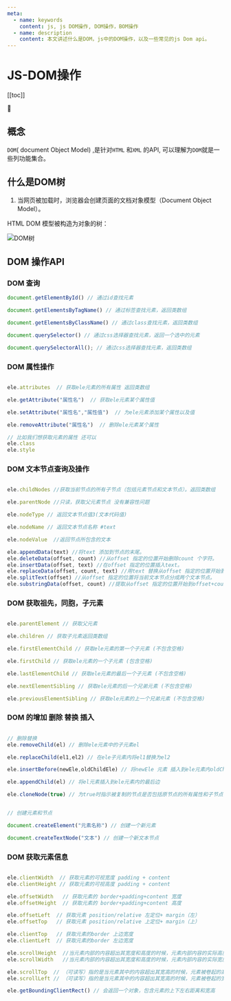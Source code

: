 ```yaml
---
meta:
  - name: keywords
    content: js, js DOM操作, DOM操作，BOM操作
  - name: description
    content: 本文讲述什么是DOM，js中的DOM操作，以及一些常见的js Dom api。
---
```



# JS-DOM操作

[[toc]]

:horse: 


##  概念

`DOM`( document Object Model) ,是针对`HTML` 和`XML` 的API, 可以理解为`DOM`就是一些列功能集合。

## 什么是DOM树


1. 当网页被加载时，浏览器会创建页面的文档对象模型（Document Object Model）。

HTML DOM 模型被构造为对象的树：

![DOM树](http://www.runoob.com/images/pic_htmltree.gif)


## DOM 操作API

### DOM 查询

```JavaScript
document.getElementById() // 通过id查找元素

document.getElementsByTagName() // 通过标签查找元素，返回类数组

document.getElementsByClassName() // 通过class查找元素，返回类数组

document.querySelector() // 通过css选择器查找元素，返回一个选中的元素

document.querySelectorAll(); // 通过css选择器查找元素，返回类数组

```


###  DOM 属性操作



```JavaScript

ele.attributes  // 获取ele元素的所有属性 返回类数组

ele.getAttribute("属性名")  // 获取ele元素某个属性值

ele.setAttribute("属性名","属性值")  // 为ele元素添加某个属性以及值

ele.removeAttribute("属性名")  // 删除ele元素某个属性

// 比如我们想获取元素的属性 还可以
ele.class
ele.style


```


###  DOM 文本节点查询及操作

```JavaScript

ele.childNodes //获取当前节点的所有子节点（包括元素节点和文本节点）。返回类数组

ele.parentNode //只读，获取父元素节点 没有兼容性问题

ele.nodeType // 返回文本节点值3(文本代码值)

ele.nodeName // 返回文本节点名称 #text

ele.nodeValue  //返回节点所包含的文本

ele.appendData(text) //将text 添加到节点的末尾。 
ele.deleteData(offset, count) //从offset 指定的位置开始删除count 个字符。 
ele.insertData(offset, text) //在offset 指定的位置插入text。 
ele.replaceData(offset, count, text) //用text 替换从offset 指定的位置开始到offset + count 为止处的文本。 
ele.splitText(offset) //从offset 指定的位置将当前文本节点分成两个文本节点。 
ele.substringData(offset, count) //提取从offset 指定的位置开始到offset+count 为止 
```


### DOM 获取祖先，同胞，子元素

```JavaScript

ele.parentElement // 获取父元素

ele.children // 获取子元素返回类数组

ele.firstElementChild // 获取ele元素的第一个子元素 (不包含空格)

ele.firstChild // 获取ele元素的一个子元素 (包含空格) 

ele.lastElementChild // 获取ele元素的最后一个子元素 (不包含空格)

ele.nextElementSibling // 获取ele元素的后一个兄弟元素 (不包含空格)

ele.previousElementSibling // 获取ele元素的上一个兄弟元素 (不包含空格)

```

### DOM 的增加 删除 替换 插入

```JavaScript

// 删除替换
ele.removeChild(el) // 删除ele元素中的子元素el

ele.replaceChild(el1,el2) // 在ele子元素内将el1替换为el2

ele.insertBefore(newEle,oldChildEle) // 将newEle 元素 插入到ele元素内oldChildEle元素前边

ele.appendChild(el) // 将el元素插入到ele元素内的最后边

ele.cloneNode(true) // 为true时指示被复制的节点是否包括原节点的所有属性和子节点


// 创建元素和节点

document.createElement("元素名称") // 创建一个新元素

document.createTextNode("文本") // 创建一个新文本节点
```

### DOM 获取元素信息

```JavaScript

ele.clientWidth  // 获取元素的可视宽度 padding + content
ele.clientHeight // 获取元素的可视高度 padding + content

ele.offsetWidth   // 获取元素的 border+padding+content 宽度
ele.offsetHeight  // 获取元素的 border+padding+content 高度

ele.offsetLeft  // 获取元素 position/relative 左定位+ margin（左）
ele.offsetTop   // 获取元素 position/relative 上定位+ margin（上）

ele.clientTop   // 获取元素的border 上边宽度
ele.clientLeft  // 获取元素的border 左边宽度

ele.scrollHeight  //当元素内部的内容超出其宽度和高度的时候，元素内部内容的实际高度
ele.scrollWidth   //当元素内部的内容超出其宽度和高度的时候，元素内部内容的实际宽度

ele.scrollTop  // （可读写）指的是当元素其中的内容超出其宽高的时候，元素被卷起的高度
ele.scrollLeft // （可读写）指的是当元素其中的内容超出其宽高的时候，元素被卷起的宽度

ele.getBoundingClientRect() // 会返回一个对象，包含元素的上下左右距离和宽高 

```
